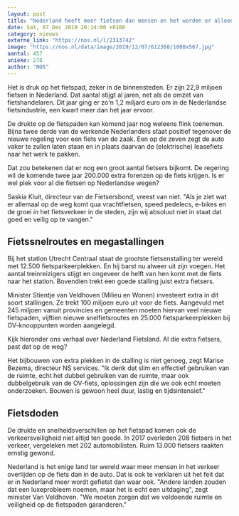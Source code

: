 ```yaml
---
layout: post
title: "Nederland heeft meer fietsen dan mensen en het worden er alleen maar meer"
date: Sat, 07 Dec 2019 20:14:00 +0100
category: nieuws
externe_link: "https://nos.nl/l/2313742"
image: "https://nos.nl/data/image/2019/12/07/612360/1008x567.jpg"
aantal: 457
unieke: 278
author: "NOS"
---
```


<p>Het is druk op het fietspad, zeker in de binnensteden. Er zijn 22,9 miljoen fietsen in Nederland. Dat aantal stijgt al jaren, net als de omzet van fietshandelaren. Dit jaar ging er zo'n 1,2 miljard euro om in de Nederlandse fietsindustrie, een kwart meer dan het jaar ervoor.</p>
<p>De drukte op de fietspaden kan komend jaar nog weleens flink toenemen. Bijna twee derde van de werkende Nederlanders staat positief tegenover de nieuwe regeling voor een fiets van de zaak. Een op de zeven zegt de auto vaker te zullen laten staan en in plaats daarvan de (elektrische) leasefiets naar het werk te pakken.</p>
<p>Dat zou betekenen dat er nog een groot aantal fietsers bijkomt. De regering wil de komende twee jaar 200.000 extra forenzen op de fiets krijgen. Is er wel plek voor al die fietsen op Nederlandse wegen?</p>
<p>Saskia Kluit, directeur van de Fietsersbond, vreest van niet. "Als je ziet wat er allemaal op de weg komt qua vrachtfietsen, speed pedelecs, e-bikes en de groei in het fietsverkeer in de steden, zijn wij absoluut niet in staat dat goed en veilig op te vangen."</p>
<h2>Fietssnelroutes en megastallingen</h2>
<p>Bij het station Utrecht Centraal staat de grootste fietsenstalling ter wereld met 12.500 fietsparkeerplekken. En hij barst nu alweer uit zijn voegen. Het aantal treinreizigers stijgt en ongeveer de helft van hen komt met de fiets naar het station. Bovendien trekt een goede stalling juist extra fietsers.</p>
<p>Minister Stientje van Veldhoven (Milieu en Wonen) investeert extra in dit soort stallingen. Ze trekt 100 miljoen euro uit voor de fiets. Aangevuld met 245 miljoen vanuit provincies en gemeenten moeten hiervan veel nieuwe fietspaden, vijftien nieuwe snelfietsroutes en 25.000 fietsparkeerplekken bij OV-knooppunten worden aangelegd. </p>
<p>Kijk hieronder ons verhaal over Nederland Fietsland. Al die extra fietsers, past dat op de weg?</p>
<p>Het bijbouwen van extra plekken in de stalling is niet genoeg, zegt Marise Bezema, directeur NS services. "Ik denk dat slim en effectief gebruiken van de ruimte, echt het dubbel gebruiken van de ruimte, maar ook dubbelgebruik van de OV-fiets, oplossingen zijn die we ook echt moeten onderzoeken. Bouwen is gewoon heel duur, lastig en tijdsintensief."</p>
<h2>Fietsdoden</h2>
<p>De drukte en snelheidsverschillen op het fietspad komen ook de verkeersveiligheid niet altijd ten goede. In 2017 overleden 208 fietsers in het verkeer, vergeleken met 202 automobilisten. Ruim 13.000 fietsers raakten ernstig gewond. </p>
<p>Nederland is het enige land ter wereld waar meer mensen in het verkeer overlijden op de fiets dan in de auto. Dat is ook te verklaren uit het feit dat er in Nederland meer wordt gefietst dan waar ook. "Andere landen zouden dat een luxeprobleem noemen, maar het is echt een uitdaging", zegt minister Van Veldhoven. "We moeten zorgen dat we voldoende ruimte en veiligheid op de fietspaden garanderen."</p>
